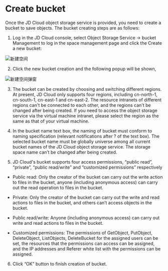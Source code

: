 # Create bucket

Once the JD Cloud object storage service is provided, you need to create a bucket to save objects. The bucket creating steps are as follows:

1. Log in the JD Cloud console, select Object Storage Service -> bucket Management to log in the space management page and click the Create a new bucket:

![新建空间](https://github.com/jdcloudcom/cn/blob/edit/image/Object-Storage-Service/OSS-027.png)

2. Click the new bucket creation and the following popup will be shown,

![新建空间弹窗](https://github.com/jdcloudcom/cn/blob/edit/image/Object-Storage-Service/OSS-028.png)

3. The bucket can be created by choosing and switching different regions. At present, JD Cloud only supports four regions, including cn-north-1, cn-south-1, cn-east-1 and cn-east-2. The resource intranets of different regions can't be connected to each other, and the regions can't be changed after being created. If you need to access the object storage service via the virtual machine intranet, please select the region as the same as that of your virtual machine.

4. In the bucket name text box, the naming of bucket must conform to naming specification (relevant notifications after ? of the text box). The selected bucket name must be globally universe among all current bucket names of the JD Cloud object storage service. The storage space name can’t be changed after being created.

5. JD Cloud's bucket supports four access permissions, “public read”, “private”, “public read/write” and “customized permissions” respectively

 * Public read: Only the creator of the bucket can carry out the write action to files in the bucket, anyone (including anonymous access) can carry out the read operation to files in the bucket.

 * Private: Only the creator of the bucket can carry out the write and read actions to files in the bucket, and others can’t access objects in the bucket.

 * Public read/write: Anyone (including anonymous access) can carry out write and read actions to files in the bucket.

 * Customized permissions: The permissions of GetObject, PutObject, DeleteObject, ListObjects, DeleteBucket for the assigned users can be set, the resources that the permissions can access can be assigned, and the IP addresses and Referer white list with the permissions can be assigned.

6. Click “OK” button to finish creation of bucket.

